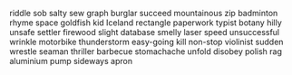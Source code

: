 riddle
sob
salty
sew
graph
burglar
succeed
mountainous
zip
badminton
rhyme
space
goldfish
kid
Iceland
rectangle
paperwork
typist
botany
hilly
unsafe
settler
firewood
slight
database
smelly
laser
speed
unsuccessful
wrinkle
motorbike
thunderstorm
easy-going
kill
non-stop
violinist
sudden
wrestle
seaman
thriller
barbecue
stomachache
unfold
disobey
polish
rag
aluminium
pump
sideways
apron